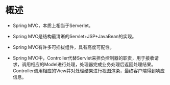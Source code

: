 # 概述

- Spring MVC，本质上相当于Serverlet。

- Spring MVC是结构最清晰的Servlet+JSP+JavaBean的实现。

- Spring MVC有许多可插拔组件，具有高度可配性。

- Spring MVC中，Controller代替Servlet来担负控制器的职责，用于接收请求，调用相应的Model进行处理，处理器完成业务处理后返回处理结果。Controller调用相应的View并对处理结果进行视图渲染，最终客户端得到响应信息。